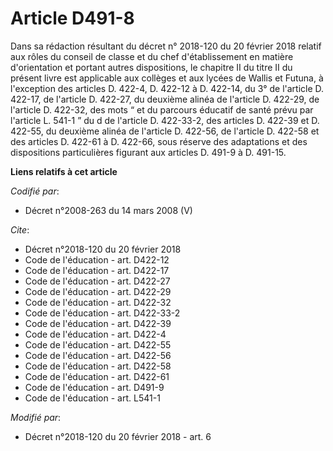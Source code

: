 # Article D491-8

Dans sa rédaction résultant du décret n° 2018-120 du 20 février 2018 relatif aux rôles du conseil de classe et du chef
d'établissement en matière d'orientation et portant autres dispositions, le chapitre II du titre II du présent livre est
applicable aux collèges et aux lycées de Wallis et Futuna, à l'exception des articles D. 422-4, D. 422-12 à D. 422-14, du 3°
de l'article D. 422-17, de l'article D. 422-27, du deuxième alinéa de l'article D. 422-29, de l'article D. 422-32, des mots “
et du parcours éducatif de santé prévu par l'article L. 541-1 ” du d de l'article D. 422-33-2, des articles D. 422-39 et D.
422-55, du deuxième alinéa de l'article D. 422-56, de l'article D. 422-58 et des articles D. 422-61 à D. 422-66, sous réserve
des adaptations et des dispositions particulières figurant aux articles D. 491-9 à D. 491-15.

**Liens relatifs à cet article**

_Codifié par_:

  - Décret n°2008-263 du 14 mars 2008 (V)

_Cite_:

  - Décret n°2018-120 du 20 février 2018
  - Code de l'éducation - art. D422-12
  - Code de l'éducation - art. D422-17
  - Code de l'éducation - art. D422-27
  - Code de l'éducation - art. D422-29
  - Code de l'éducation - art. D422-32
  - Code de l'éducation - art. D422-33-2
  - Code de l'éducation - art. D422-39
  - Code de l'éducation - art. D422-4
  - Code de l'éducation - art. D422-55
  - Code de l'éducation - art. D422-56
  - Code de l'éducation - art. D422-58
  - Code de l'éducation - art. D422-61
  - Code de l'éducation - art. D491-9
  - Code de l'éducation - art. L541-1

_Modifié par_:

  - Décret n°2018-120 du 20 février 2018 - art. 6
